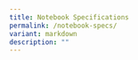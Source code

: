 ```yaml
---
title: Notebook Specifications
permalink: /notebook-specs/
variant: markdown
description: ""
---
```


